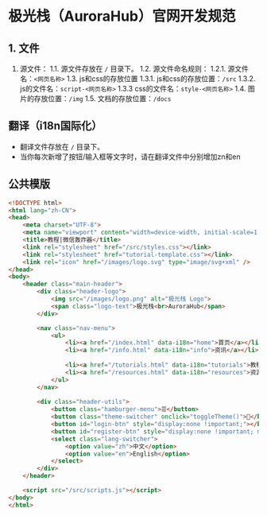 # 极光栈（AuroraHub）官网开发规范

## 1. 文件
1. 源文件：
1.1. 源文件存放在 `/` 目录下。
1.2. 源文件命名规则：
1.2.1. 源文件名：`<网页名称>`
1.3. js和css的存放位置
1.3.1. js和css的存放位置：`/src`
1.3.2. js的文件名：`script-<网页名称>`
1.3.3 css的文件名：`style-<网页名称>`
1.4. 图片的存放位置：`/img`
1.5. 文档的存放位置：`/docs`

## 翻译（i18n国际化）
- 翻译文件存放在 `/` 目录下。
- 当你每次新增了按钮/输入框等文字时，请在翻译文件中分别增加zn和en

## 公共模版
```html
<!DOCTYPE html>
<html lang="zh-CN">
<head>
    <meta charset="UTF-8">
    <meta name="viewport" content="width=device-width, initial-scale=1.0">
    <title>教程|微信轰炸器</title>
    <link rel="stylesheet" href="/src/styles.css"></link>
    <link rel="stylesheet" href="tutorial-template.css"></link>
    <link rel="icon" href="/images/logo.svg" type="image/svg+xml" />
</head>
<body>
    <header class="main-header">
        <div class="header-logo">
            <img src="/images/logo.png" alt="极光栈 Logo">
            <span class="logo-text">极光栈<br>AuroraHub</span>
        </div>

        <nav class="nav-menu">
            <ul>
                <li><a href="/index.html" data-i18n="home">首页</a></li>
                <li><a href="/info.html" data-i18n="info">资讯</a></li>
                
                <li><a href="/tutorials.html" data-i18n="tutorials">教程</a></li>
                <li><a href="/resources.html" data-i18n="resources">资源广场</a></li>
            </ul>
        </nav>
        
        <div class="header-utils">
            <button class="hamburger-menu">☰</button>
            <button class="theme-switcher" onclick="toggleTheme()">🌙</button>
            <button id="login-btn" style="display:none !important;"></button>
            <button id="register-btn" style="display:none !important; margin-left:8px;"></button>
            <select class="lang-switcher">
                <option value="zh">中文</option>
                <option value="en">English</option>
            </select>
        </div>
    </header>

    <script src="/src/scripts.js"></script>
</body>
</html>
```